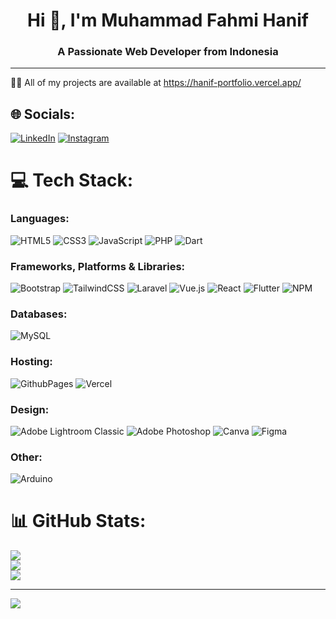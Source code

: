 <h1 align="center">Hi 👋, I'm Muhammad Fahmi Hanif</h1>
<h3 align="center">A Passionate Web Developer from Indonesia</h3>
<hr />

👨‍💻 All of my projects are available at https://hanif-portfolio.vercel.app/

## 🌐 Socials:

[![LinkedIn](https://img.shields.io/badge/LinkedIn-%230077B5.svg?logo=linkedin&logoColor=white)](https://www.linkedin.com/in/muhammad-fahmi-hanif-55a8342a6)
[![Instagram](https://img.shields.io/badge/Instagram-%23E4405F.svg?logo=Instagram&logoColor=white)](https://instagram.com/fahmzz_)

# 💻 Tech Stack:

### Languages:
![HTML5](https://img.shields.io/badge/html5-%23E34F26.svg?style=for-the-badge&logo=html5&logoColor=white)
![CSS3](https://img.shields.io/badge/css3-%231572B6.svg?style=for-the-badge&logo=css3&logoColor=white)
![JavaScript](https://img.shields.io/badge/javascript-%23323330.svg?style=for-the-badge&logo=javascript&logoColor=%23F7DF1E)
![PHP](https://img.shields.io/badge/php-%23777BB4.svg?style=for-the-badge&logo=php&logoColor=white)
![Dart](https://img.shields.io/badge/dart-%230175C2.svg?style=for-the-badge&logo=dart&logoColor=white)
<br/>

### Frameworks, Platforms & Libraries:
![Bootstrap](https://img.shields.io/badge/bootstrap-%238511FA.svg?style=for-the-badge&logo=bootstrap&logoColor=white)
![TailwindCSS](https://img.shields.io/badge/tailwindcss-%2338B2AC.svg?style=for-the-badge&logo=tailwind-css&logoColor=white)
![Laravel](https://img.shields.io/badge/laravel-%23FF2D20.svg?style=for-the-badge&logo=laravel&logoColor=white)
![Vue.js](https://img.shields.io/badge/vue.js-%2335495e.svg?style=for-the-badge&logo=vuedotjs&logoColor=%234FC08D)
![React](https://img.shields.io/badge/react-%2320232a.svg?style=for-the-badge&logo=react&logoColor=%2361DAFB)
![Flutter](https://img.shields.io/badge/Flutter-%2302569B.svg?style=for-the-badge&logo=Flutter&logoColor=white)
![NPM](https://img.shields.io/badge/NPM-%23CB3837.svg?style=for-the-badge&logo=npm&logoColor=white) <!-- ![NodeJS](https://img.shields.io/badge/node.js-6DA55F?style=for-the-badge&logo=node.js&logoColor=white) -->
<br/>

### Databases:
![MySQL](https://img.shields.io/badge/mysql-%2300000f.svg?style=for-the-badge&logo=mysql&logoColor=white)
<br/>

### Hosting:
![GithubPages](https://img.shields.io/badge/github%20pages-121013?style=for-the-badge&logo=github&logoColor=white)
![Vercel](https://img.shields.io/badge/vercel-%23000000.svg?style=for-the-badge&logo=vercel&logoColor=white)
<br/>

### Design:
![Adobe Lightroom Classic](https://img.shields.io/badge/Adobe%20Lightroom%20Classic-31A8FF.svg?style=for-the-badge&logo=Adobe%20Lightroom%20Classic&logoColor=white)
![Adobe Photoshop](https://img.shields.io/badge/adobe%20photoshop-%2331A8FF.svg?style=for-the-badge&logo=adobe%20photoshop&logoColor=white)
![Canva](https://img.shields.io/badge/Canva-%2300C4CC.svg?style=for-the-badge&logo=Canva&logoColor=white)
![Figma](https://img.shields.io/badge/figma-%23F24E1E.svg?style=for-the-badge&logo=figma&logoColor=white)
<br/>

### Other:
![Arduino](https://img.shields.io/badge/-Arduino-00979D?style=for-the-badge&logo=Arduino&logoColor=white)

# 📊 GitHub Stats:

![](https://github-readme-stats.vercel.app/api?username=Feerse&theme=ayu-mirage&hide_border=false&include_all_commits=true&count_private=true)<br/>
![](https://github-readme-streak-stats.herokuapp.com/?user=Feerse&theme=ayu-mirage&hide_border=false)<br/>
![](https://github-readme-stats.vercel.app/api/top-langs/?username=Feerse&theme=ayu-mirage&hide_border=false&include_all_commits=true&count_private=true&layout=compact)

<!-- ## 🏆 GitHub Trophies

![](https://github-profile-trophy.vercel.app/?username=Feerse&theme=gruvbox&no-frame=false&no-bg=false&margin-w=4) -->

<!-- ### ✍️ Random Dev Quote

![](https://quotes-github-readme.vercel.app/api?type=vetical&theme=gruvbox) -->

---

[![](https://visitcount.itsvg.in/api?id=Feerse&icon=5&color=0)](https://visitcount.itsvg.in)

<!-- Proudly created with GPRM ( https://gprm.itsvg.in ) -->
